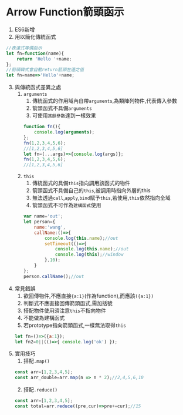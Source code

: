 # Arrow Function箭頭函示
1. ES6新增
2. 用以簡化傳統函式
```js
//表達式等價函示
let fn=function(name){
    return 'Hello '+name;
};
//箭頭韓式會自動return箭頭左邊之值
let fn=name=>'Hello'+name;
```
3. 與傳統函式差異之處
   1. `arguments` 
      1. 傳統函式的作用域內自帶`arguments`,為類陣列物件,代表傳入參數
      2. 箭頭函式不具備`arguments`
      3. 可使用`其餘參數`達到一樣效果
      ```js
      function fn(){
          console.log(arguments);
      };
      fn(1,2,3,4,5,6);
      //[1,2,3,4,5,6]
      let fn=(...args)=>{console.log(args)};
      fn(1,2,3,4,5,6);
      //[1,2,3,4,5,6]
      ```
    2. `this`
       1. 傳統函式的具備`this`指向調用該函式的物件
       2. 箭頭函式不具備自己的`this`,被調用時指向外層的this
       3. 無法透過`call`,`apply`,`bind`賦予`this`,若使用,`this`依然指向全域
       4. 箭頭函式不可作為`建構函式`使用
       ```js
       var name='out';
       let person={
           name:'wang',
           callName:()=>{
               console.log(this.name);//out
               setTimeout(()=>{
                   console.log(this.name);//out
                   console.log(this);//window
               },10);
           }
       };
       person.callName();//out
       ```
4. 常見錯誤
   1. 欲回傳物件,不應直接`{a:1}`(作為function),而應該`({a:1})`
   2. 判斷式不應直接回傳箭頭函式,需加括號
   3. 搭配物件使用須注意`this`不指向物件
   4. 不能做為建構函式
   5. 若prototype指向箭頭函式,一樣無法取得`this`
   ```js
   let fn=()=>({a:1});
   let fn2=0||(()=>{ console.log('ok') });
   ```
5. 實用技巧
   1. 搭配`.map()`
   ```js
   const arr=[1,2,3,4,5];
   const arr_double=arr.map(n => n * 2);//2,4,5,6,10
   ```
   2. 搭配`.reduce()`
   ```js
   const arr=[1,2,3,4,5];
   const total=arr.reduce((pre,cur)=>pre+=cur);//15
   ```